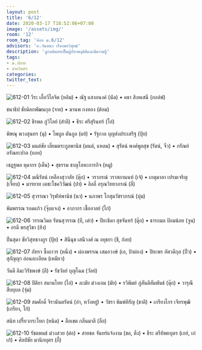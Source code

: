 ```yaml
---
layout: post
title: '6/12'
date: 2020-03-17 T18:52:06+07:00
image: '/assets/img/'
room: '12'
room_tag: 'ห้อง ม.6/12'
advisors: 'อ.วันทนา เรืองพรวิสุทธ์'
description: 'ลูกบดินทรเป็นผู้ประพฤติดีและมีความรู้'
tags:
- ม.ปลาย
- สายวิทย์ฯ
categories:
twitter_text:
---
```

![612-01](https://res.cloudinary.com/dbruw74ms/image/upload/c_fit,w_760/v1584451348/612-01_drxvbk.png)
วีระ เอื้อวิไลจิต (หลิม) • ณัฐ แสงอนงค์ (นัด) • คธา สิงหเสนี (กอล์ฟ)

ชนาธิป ชัยดิลกพัฒนกุล (จาย) • มานพ กงทอง (ต้อม)

![612-02](https://res.cloudinary.com/dbruw74ms/image/upload/c_fit,w_760/v1584451382/612-02_hrql2w.png)
ธีรพล ภู่วิไลย์ (สำลี) • ธีระ ศรีสุรินทร์ (โอ๋)

พิษณุ พวงสุนทร (นุ) • ไพบูล ตันกูล (แย้) • รัฐกาล บุญส่งประเสริฐ (ปุ้ย)

![612-03](https://res.cloudinary.com/dbruw74ms/image/upload/c_fit,w_760/v1584451325/612-03_m8ouxr.png)
มนต์ชัย เลี่ยมตระกูลพานิช (มนต์, แหลม) • สุรัตน์ พงศ์พูลสุข (รัตน์, จิ๋ว) • กรัณย์ อรัณยะปาล (บอย)

เชฏฐพล หุดากร (เต็น) • สุธรรม ชาญโลหะการกิจ (หมู)

![612-04](https://res.cloudinary.com/dbruw74ms/image/upload/c_fit,w_760/v1584451345/612-04_dx59en.png)
มณีรัตน์ เหลืองสุวาลัย (ตุ๊ก) • วราภรณ์ วราสถานนท์ (เจ้) • เกตุมาลา เปรมเจริญ (เจี๊ยบ) • มารยาท เตชะโชควิวัฒน์ (ปา) • ลิลลี่ อรุณวิทยาภรณ์ (ลี่)

![612-05](https://res.cloudinary.com/dbruw74ms/image/upload/c_fit,w_760/v1584451317/612-05_uawzio.png)
สุวรรณา วิรุฬห์พานิช (นา) • นภาพร โกสุมวัชราภรณ์ (บุ๋ม)

พิมพรรณ รอดแก้ว (จุ๊บแจง) • อาภากร เชื้ออาลย์ (ไก่)

![612-06](https://res.cloudinary.com/dbruw74ms/image/upload/c_fit,w_760/v1584451348/612-06_fmdrgs.png)
วรรณวิมล รัตนสุวรรณ (บี, เต่า) • ปิยะธิดา สุขจันทร์ (ตุ๊ก) • ธารกมล ป้อมน้อย (จูน) • อรดี พรสุวิชา (ฮ้ง)

ปิ่นสุดา ชัยวิสุทธางกูร (ปุ้ย) • สินีนุช เสนีวงศ์ ณ อยุธยา (ชี, ก้อย)


![612-07](https://res.cloudinary.com/dbruw74ms/image/upload/c_fit,w_760/v1584451415/612-07_hfipko.png)
ภัทรา ซึ้งถาวร (หนึ่ง) • ผ่องพรรณ เสมอวงษ์ (เอ, ป้าผ่อง) • ปิยะพร อัศวดีกุล (ปิ๋ว) • สุกัญญา อ่อนละเอียด (เหมียว)

วันดี ลิมะวิรัชพงษ์ (ลี) • รัชวัลย์ บุญโฉม (วัลย์)

![612-08](https://res.cloudinary.com/dbruw74ms/image/upload/c_fit,w_760/v1584451399/612-08_l3ehi2.png)
ปิติยา สมานไทย (ไก่) • ละมัย ม่วงเอม (มัย) • รวิพิมย์ ภู่สันติสัมพันธ์ (ตุ๊ก) • วารุณี สืบยุบล (จุ๋ม)

![612-09](https://res.cloudinary.com/dbruw74ms/image/upload/c_fit,w_760/v1584451414/612-09_sekrpa.png)
สมศักดิ์ จิรานันตรัตน์ (อ๋า, หวังหยู่) • วัชรา พิมพ์หิรัญ (ชาติ) • เกรียงไกร เจียรพุฒิ (เกรียง, โก้)

สนิท เปรี้ยวกระโทก (หนิด) • ลือเขต กลิ่นมาลี (ลือ)

![612-10](https://res.cloudinary.com/dbruw74ms/image/upload/c_fit,w_760/v1584451411/612-10_jvutu1.png)
รัชตพนธ์ ม่วงสวย (ต่อ) • สายชล จันทร์แจ้งงาม (ชล, ติ่ง) • ธีระ ตรีทิพยบุตร (เกย์, เก่เก้) • ศิลป์ชัย มานิกบุตร (กี้)
